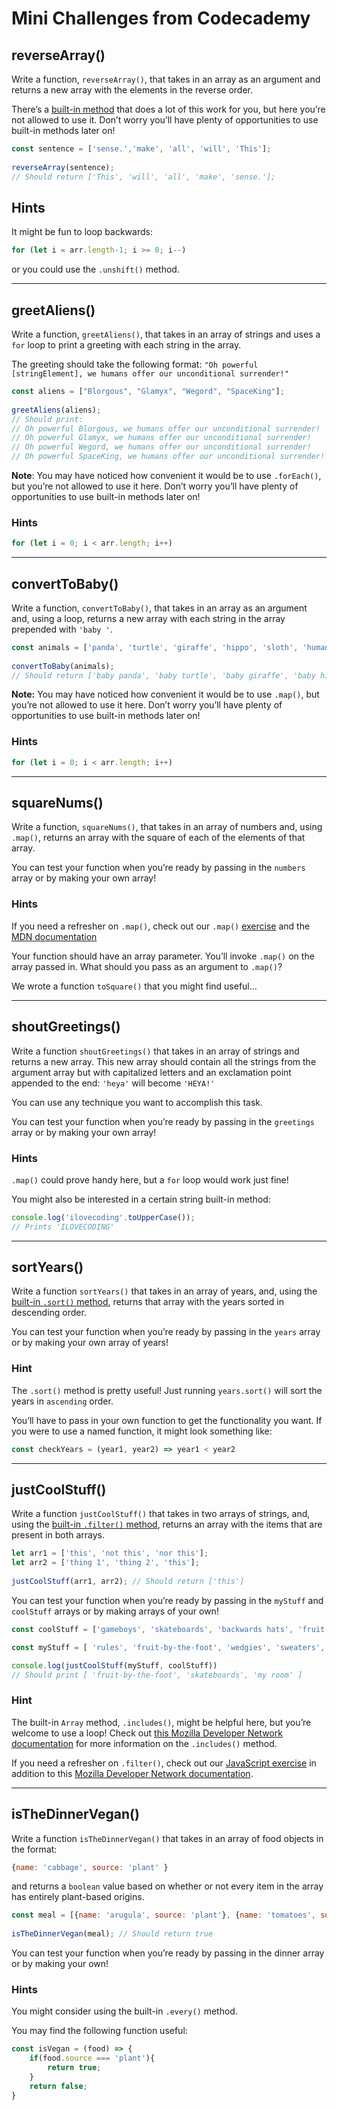 # Mini Challenges from Codecademy

## reverseArray()

Write a function, `reverseArray()`, that takes in an array as an argument and returns a new array with the elements in the reverse order.

There’s a [built-in method](https://developer.mozilla.org/en-US/docs/Web/JavaScript/Reference/Global_Objects/Array/reverse) that does a lot of this work for you, but here you’re not allowed to use it. Don’t worry you’ll have plenty of opportunities to use built-in methods later on!

```js
const sentence = ['sense.','make', 'all', 'will', 'This'];
 
reverseArray(sentence); 
// Should return ['This', 'will', 'all', 'make', 'sense.'];
```

## Hints

It might be fun to loop backwards:

```js
for (let i = arr.length-1; i >= 0; i--)
```

or you could use the `.unshift()` method.

---

## greetAliens()

Write a function, `greetAliens()`, that takes in an array of strings and uses a `for` loop to print a greeting with each string in the array.

The greeting should take the following format:
`"Oh powerful [stringElement], we humans offer our unconditional surrender!"`

```js
const aliens = ["Blorgous", "Glamyx", "Wegord", "SpaceKing"];
 
greetAliens(aliens);
// Should print:
// Oh powerful Blorgous, we humans offer our unconditional surrender! 
// Oh powerful Glamyx, we humans offer our unconditional surrender! 
// Oh powerful Wegord, we humans offer our unconditional surrender! 
// Oh powerful SpaceKing, we humans offer our unconditional surrender! 
```

**Note**: You may have noticed how convenient it would be to use `.forEach()`, but you’re not allowed to use it here. Don’t worry you’ll have plenty of opportunities to use built-in methods later on!

### Hints

```js
for (let i = 0; i < arr.length; i++)
```

---

## convertToBaby()

Write a function, `convertToBaby()`, that takes in an array as an argument and, using a loop, returns a new array with each string in the array prepended with `'baby '`.

```js
const animals = ['panda', 'turtle', 'giraffe', 'hippo', 'sloth', 'human'];
 
convertToBaby(animals); 
// Should return ['baby panda', 'baby turtle', 'baby giraffe', 'baby hippo', 'baby sloth', 'baby human'];
```

**Note:** You may have noticed how convenient it would be to use `.map()`, but you’re not allowed to use it here. Don’t worry you’ll have plenty of opportunities to use built-in methods later on!

### Hints

```js
for (let i = 0; i < arr.length; i++)
```

---

## squareNums()

Write a function, `squareNums()`, that takes in an array of numbers and, using `.map()`, returns an array with the square of each of the elements of that array.

You can test your function when you’re ready by passing in the `numbers` array or by making your own array!

### Hints

If you need a refresher on `.map()`, check out our `.map()` [exercise](https://www.codecademy.com/courses/introduction-to-javascript/lessons/javascript-iterators/exercises/map) and the [MDN documentation](https://developer.mozilla.org/en-US/docs/Web/JavaScript/Reference/Global_Objects/Array/map)

Your function should have an array parameter. You’ll invoke `.map()` on the array passed in. What should you pass as an argument to `.map()`?

We wrote a function `toSquare()` that you might find useful…

---

## shoutGreetings()

Write a function `shoutGreetings()` that takes in an array of strings and returns a new array. This new array should contain all the strings from the argument array but with capitalized letters and an exclamation point appended to the end: `'heya'` will become `'HEYA!'`

You can use any technique you want to accomplish this task.

You can test your function when you’re ready by passing in the `greetings` array or by making your own array!

### Hints

`.map()` could prove handy here, but a `for` loop would work just fine!

You might also be interested in a certain string built-in method:

```js
console.log('ilovecoding'.toUpperCase());
// Prints 'ILOVECODING'
```

---

## sortYears()

Write a function `sortYears()` that takes in an array of years, and, using the [built-in `.sort()` method](https://developer.mozilla.org/en-US/docs/Web/JavaScript/Reference/Global_Objects/Array/sort), returns that array with the years sorted in descending order.

You can test your function when you’re ready by passing in the `years` array or by making your own array of years!

### Hint

The `.sort()` method is pretty useful! Just running `years.sort()` will sort the years in `ascending` order.

You’ll have to pass in your own function to get the functionality you want. If you were to use a named function, it might look something like:

```js
const checkYears = (year1, year2) => year1 < year2
```

---

## justCoolStuff()

Write a function `justCoolStuff()` that takes in two arrays of strings, and, using the [built-in `.filter()` method](https://developer.mozilla.org/en-US/docs/Web/JavaScript/Reference/Global_Objects/Array/filter), returns an array with the items that are present in both arrays.

```js
let arr1 = ['this', 'not this', 'nor this'];
let arr2 = ['thing 1', 'thing 2', 'this'];
 
justCoolStuff(arr1, arr2); // Should return ['this']
```

You can test your function when you’re ready by passing in the `myStuff` and `coolStuff` arrays or by making arrays of your own!

```js
const coolStuff = ['gameboys', 'skateboards', 'backwards hats', 'fruit-by-the-foot', 'pogs', 'my room', 'temporary tattoos'];

const myStuff = [ 'rules', 'fruit-by-the-foot', 'wedgies', 'sweaters', 'skateboards', 'family-night', 'my room', 'braces', 'the information superhighway']; 

console.log(justCoolStuff(myStuff, coolStuff))
// Should print [ 'fruit-by-the-foot', 'skateboards', 'my room' ]
```

### Hint

The built-in `Array` method, `.includes()`, might be helpful here, but you’re welcome to use a loop! Check out [this Mozilla Developer Network documentation](https://developer.mozilla.org/en-US/docs/Web/JavaScript/Reference/Global_Objects/Array/includes) for more information on the `.includes()` method.

If you need a refresher on `.filter()`, check out our [JavaScript exercise](https://www.codecademy.com/courses/introduction-to-javascript/lessons/javascript-iterators/exercises/filter?action=resume_content_item) in addition to this [Mozilla Developer Network documentation](https://developer.mozilla.org/en-US/docs/Web/JavaScript/Reference/Global_Objects/Array/filter).

--- 

## isTheDinnerVegan()

Write a function `isTheDinnerVegan()` that takes in an array of food objects in the format:

```js
{name: 'cabbage', source: 'plant' }
```

and returns a `boolean` value based on whether or not every item in the array has entirely plant-based origins.

```js
const meal = [{name: 'arugula', source: 'plant'}, {name: 'tomatoes', source: 'plant'}, {name: 'lemon', source:'plant'}, {name: 'olive oil', source: 'plant'}];
 
isTheDinnerVegan(meal); // Should return true
```

You can test your function when you’re ready by passing in the dinner array or by making your own!

### Hints

You might consider using the built-in `.every()` method.

You may find the following function useful:

```js
const isVegan = (food) => {
    if(food.source === 'plant'){
        return true;
    }
    return false; 
}
```